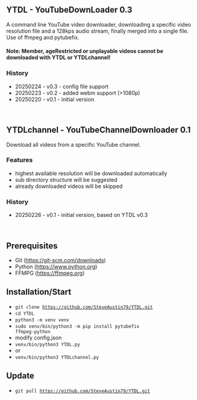 ## YTDL - YouTubeDownLoader 0.3
A command line YouTube video downloader, downloading a specific video resolution file and a 128kps audio stream, finally merged into a single file. Use of ffmpeg and pytubefix.

#### Note: Member, ageRestricted or unplayable videos cannot be downloaded with YTDL or YTDLchannel!

### History
- 20250224 - v0.3 - config file support
- 20250223 - v0.2 - added webm support (>1080p)
- 20250220 - v0.1 - initial version

</br>

## YTDLchannel - YouTubeChannelDownloader 0.1
Download all videos from a specific YouTube channel.

### Features
- highest available resolution will be downloaded automatically
- sub directory structure will be suggested
- already downloaded videos will be skipped

### History
- 20250226 - v0.1 - initial version, based on YTDL v0.3

</br>

## Prerequisites
- Git (https://git-scm.com/downloads)
- Python (https://www.python.org)
- FFMPG (https://ffmpeg.org)

## Installation/Start
- <code>git clone https://github.com/SteveAustin79/YTDL.git</code>
- <code>cd YTDL</code>
- <code>python3 -m venv venv</code>
- <code>sudo venv/bin/python3 -m pip install pytubefix ffmpeg-python</code>
- modify config.json
- <code>venv/bin/python3 YTDL.py</code>
- or
- <code>venv/bin/python3 YTDLchannel.py</code>

## Update
- <code>git pull https://github.com/SteveAustin79/YTDL.git</code>
